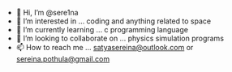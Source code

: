 - 👋 Hi, I’m @sere1na
- 👀 I’m interested in ... coding and anything related to space 
- 🌱 I’m currently learning ... c programming language 
- 💞️ I’m looking to collaborate on ... physics simulation programs 
- 📫 How to reach me ... satyasereina@outlook.com or sereina.pothula@gmail.com

<!---
sere1na/sere1na is a ✨ special ✨ repository because its `README.md` (this file) appears on your GitHub profile.
You can click the Preview link to take a look at your changes.
--->
